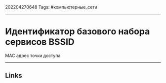 202204270648
Tags: #компьютерные_сети

---

# Идентификатор базового набора сервисов  BSSID
MAC адрес точки доступа

---
## Links